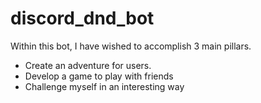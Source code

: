 # discord_dnd_bot
Within this bot, I have wished to accomplish 3 main pillars. 
* Create an adventure for users.
* Develop a game to play with friends
* Challenge myself in an interesting way

